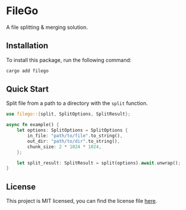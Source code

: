 # FileGo

A file splitting & merging solution.

## Installation

To install this package, run the following command:

```bash
cargo add filego
```

## Quick Start

Split file from a path to a directory with the `split` function.

```rust
use filego::{split, SplitOptions, SplitResult};

async fn example() {
    let options: SplitOptions = SplitOptions {
        in_file: "path/to/file".to_string(),
        out_dir: "path/to/dir".to_string(),
        chunk_size: 2 * 1024 * 1024,
    };

    let split_result: SplitResult = split(options).await.unwrap();
}
```

## License

This project is MIT licensed, 
you can find the license file [here](./LICENSE).
